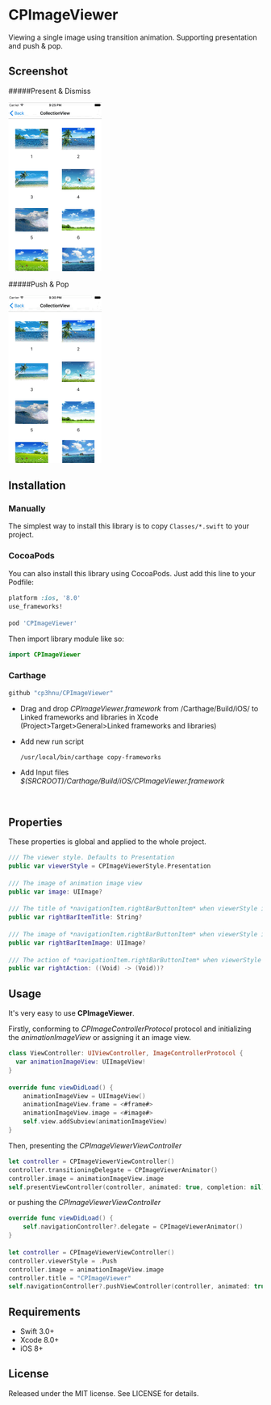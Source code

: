 # CPImageViewer

Viewing a single image using transition animation. Supporting presentation and push &  pop.

## Screenshot

#####Present & Dismiss

![](Screenshot1.gif)



#####Push & Pop

![](Screenshot2.gif)

## Installation

### Manually

The simplest way to install this library is to copy `Classes/*.swift` to your project.

### CocoaPods

You can also install this library using CocoaPods. Just add this line to your Podfile:

``` ruby
platform :ios, '8.0'
use_frameworks!

pod 'CPImageViewer'
```

Then import library module like so:

``` swift
import CPImageViewer
```

### Carthage

```swift
github "cp3hnu/CPImageViewer"
```

*   Drag and drop *CPImageViewer.framework* from /Carthage/Build/iOS/ to Linked frameworks and libraries in Xcode (Project>Target>General>Linked frameworks and libraries)

*   Add new run script

     ```
    /usr/local/bin/carthage copy-frameworks
     ```

*   Add Input files *$(SRCROOT)/Carthage/Build/iOS/CPImageViewer.framework*

    ​

## Properties

These properties is global and applied to the whole project.

``` swift
/// The viewer style. Defaults to Presentation
public var viewerStyle = CPImageViewerStyle.Presentation

/// The image of animation image view
public var image: UIImage?

/// The title of *navigationItem.rightBarButtonItem* when viewerStyle is Push
public var rightBarItemTitle: String?

/// The image of *navigationItem.rightBarButtonItem* when viewerStyle is Push
public var rightBarItemImage: UIImage?

/// The action of *navigationItem.rightBarButtonItem* when viewerStyle is Push
public var rightAction: ((Void) -> (Void))?
```



## Usage

It's very easy to use **CPImageViewer**.

Firstly, conforming to  *CPImageControllerProtocol* protocol and initializing the *animationImageView* or assigning it an image view.
``` swift
class ViewController: UIViewController, ImageControllerProtocol {
  var animationImageView: UIImageView!
}

override func viewDidLoad() {
    animationImageView = UIImageView()
	animationImageView.frame = <#frame#>
	animationImageView.image = <#image#>
	self.view.addSubview(animationImageView)
}
```

Then, presenting the *CPImageViewerViewController*

``` swift
let controller = CPImageViewerViewController()
controller.transitioningDelegate = CPImageViewerAnimator()
controller.image = animationImageView.image 
self.presentViewController(controller, animated: true, completion: nil)
```

or pushing the *CPImageViewerViewController*

``` swift
override func viewDidLoad() {
    self.navigationController?.delegate = CPImageViewerAnimator()
}

let controller = CPImageViewerViewController()
controller.viewerStyle = .Push
controller.image = animationImageView.image 
controller.title = "CPImageViewer"
self.navigationController?.pushViewController(controller, animated: true)
```



## Requirements

* Swift 3.0+
* Xcode 8.0+
* iOS 8+

## License

Released under the MIT license. See LICENSE for details.